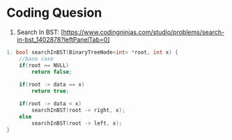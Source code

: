 # Coding Quesion

1. Search In BST: [https://www.codingninjas.com/studio/problems/search-in-bst_1402878?leftPanelTab=0]

```cpp
1. bool searchInBST(BinaryTreeNode<int> *root, int x) {
    //base case
    if(root == NULL)
        return false;
    
    if(root -> data == x)
        return true;

    if(root -> data < x) 
        searchInBST(root -> right, x);
    else
        searchInBST(root -> left, x);
}
```
